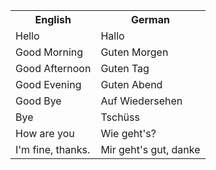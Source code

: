 <table>
  <tr>
    <th>English</th>
    <th>German</th>
  </tr>
  <tr>
    <td>Hello</td>
    <td>Hallo</td>
  </tr>
  <tr>
    <td>Good Morning</td>
    <td>Guten Morgen</td>
  </tr>
  <tr>
    <td>Good Afternoon</td>
    <td>Guten Tag</td>
  </tr>
  <tr>
    <td>Good Evening</td>
    <td>Guten Abend</td>
  </tr>
  <tr>
    <td>Good Bye</td>
    <td>Auf Wiedersehen</td>
  </tr>
  <tr>
    <td>Bye</td>
    <td>Tschüss</td>
  </tr>
  <tr>
    <td>How are you</td>
    <td>Wie geht's?</td>
  </tr>
  <tr>
    <td>I'm fine, thanks.</td>
    <td>Mir geht's gut, danke</td>
  </tr>
</table>
